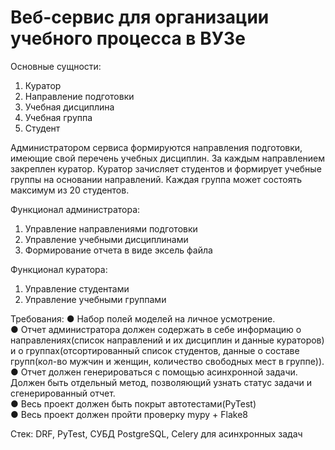 # Веб-сервис для организации учебного процесса в ВУЗе

Основные сущности:
1. Куратор
2. Направление подготовки
3. Учебная дисциплина
4. Учебная группа
5. Студент  

Администратором сервиса формируются направления подготовки,
имеющие свой перечень учебных дисциплин. За каждым направлением
закреплен куратор. Куратор зачисляет студентов и формирует учебные
группы на основании направлений. Каждая группа может состоять
максимум из 20 студентов.

Функционал администратора:
1. Управление направлениями подготовки
2. Управление учебными дисциплинами
3. Формирование отчета в виде эксель файла

Функционал куратора:
1. Управление студентами
2. Управление учебными группами  

Требования:
● Набор полей моделей на личное усмотрение.  
● Отчет администратора должен содержать в себе информацию
о направлениях(список направлений и их дисциплин и данные
кураторов) и о группах(отсортированный список студентов,
данные о составе групп(кол-во мужчин и женщин, количество
свободных мест в группе)).  
● Отчет должен генерироваться с помощью асинхронной задачи.
Должен быть отдельный метод, позволяющий узнать статус
задачи и сгенерированный отчет.  
● Весь проект должен быть покрыт автотестами(PyTest)  
● Весь проект должен пройти проверку mypy + Flake8

Стек: DRF, PyTest, СУБД PostgreSQL, Celery для асинхронных
задач